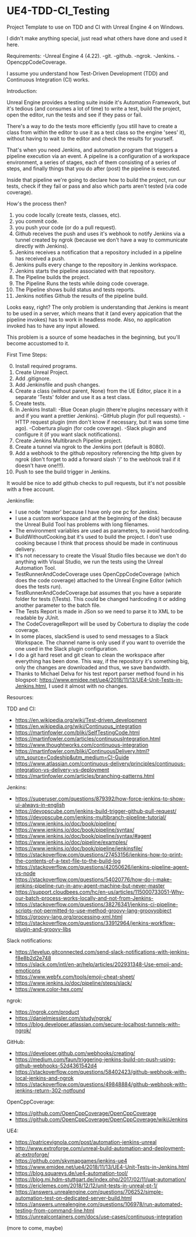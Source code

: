 # UE4-TDD-CI_Testing
Project Template to use on TDD and CI with Unreal Engine 4 on Windows.

I didn't make anything special, just read what others have done and used it here.

Requirements:
  -Unreal Engine 4 (4.22).
  -git.
  -github.
  -ngrok.
  -Jenkins.
  -OpencppCodeCoverage.

I assume you understand how Test-Driven Development (TDD) and Continuous Integration (CI) works.

Introduction:

Unreal Engine provides a testing suite inside it's Automation Framework, but it's tedious (and consumes a lot of time) to write a test, build the project, open the editor,
 run the tests and see if they pass or fail.

There's a way to do the tests more efficiently (you still have to create a class from within the editor to use it as a test class so the engine 'sees' it),
 without having to wait to the editor and check the results for yourself.

That's when you need Jenkins, and automation program that triggers a pipeline execution via an event.
A pipeline is a configuration of a workspace environment, a series of stages, each of them consisting of a series of steps, and finally things that you do after (post) the
 pipeline is executed.

Inside that pipeline we're going to declare how to build the project, run our tests, check if they fail or pass and also which parts aren't tested (via code coverage).

How's the process then?

1) you code locally (create tests, classes, etc).
2) you commit code.
2) you push your code (or do a pull request).
3) Github receives the push and uses it's webhook to notify Jenkins via a tunnel created by ngrok (because we don't have a way to communicate directly with Jenkins).
4) Jenkins receives a notification that a repository included in a pipeline has received a push.
5) Jenkins pulls every change to the repository in Jenkins workspace.
6) Jenkins starts the pipeline associated with that repository.
7) The Pipeline builds the project.
8) The Pipeline Runs the tests while doing code coverage.
9) The Pipeline shows build status and tests reports.
10) Jenkins notifies Github the results of the pipeline build.

Looks easy, right? The only problem is understanding that Jenkins is meant to be used in a server, which means that it (and every
 appication that the pipeline invokes) has to work in headless mode. Also, no application invoked has to have any input allowed.

This problem is a source of some headaches in the beginning, but you'll become accustomed to it.

First Time Steps:

0) Install required programs.
1) Create Unreal Project.
2) Add .gitignore.
3) Add Jenkinsfile and push changes.
4) Create a class (without parent, None) from the UE Editor, place it in a separate 'Tests' folder and use it as a test class.
5) Create tests.
6) In Jenkins Install:
  -Blue Ocean plugin (there're plugins necessary with it and if you want a prettier Jenkins).
  -GitHub plugin (for pull requests).
  -HTTP request plugin (mm don't know if necessary, but it was some time ago).
  -Cobertura plugin (for code coverage).
  -Slack plugin and configure it (if you want slack notifications).
7) Create Jenkins Multibranch Pipeline project.
8) Create a tunnel via ngrok to the Jenkins port (default is 8080).
9) Add a webhook to the github repository referencing the http given by ngrok (don't forget to add a forward slash '/' to the webhook trail if it doesn't have one!!!).
10) Push to see the build trigger in Jenkins.

It would be nice to add github checks to pull requests, but it's not possible with a free account.


Jenkinsfile:

- I use node 'master' because I have only one pc for Jenkins.
- I use a custom workspace (and at the beginning of the disk) because the Unreal Build Tool has problems with long filenames.
- The environment variables are used as parameters, to avoid hardcoding.
- BuildWithoutCooking.bat it's used to build the project. I don't use cooking because I think that process should be made in continuous delivery.
- It's not necessary to create the Visual Studio files because we don't do anything with Visual Studio, we run the tests using the Unreal Automation Tool.
- TestRunnerAndCodeCoverage uses OpenCppCodeCoverage (which does the code coverage) attached to the Unreal Engine Editor (which does the tests run).
- TestRunnerAndCodeCoverage.bat assumes that you have a separate folder for tests (\Tests). This could be changed hardcoding it or adding another parameter to the batch file.
- The Tests Report is made in JSon so we need to parse it to XML to be readable by JUnit.
- The CodeCoverageReport will be used by Cobertura to display the code coverage.
- In some places, slackSend is used to send messages to a Slack Workspace. The channel name is only used if you want to override the one used in the Slack plugin configuration.
- I do a git hard reset and git clean to clean the workspace after everything has been done. This way, if the repository it's something big, only the changes are downloaded and thus, we save bandwidth.
- Thanks to Michael Delva for his test report parser method found in his blogspot: https://www.emidee.net/ue4/2018/11/13/UE4-Unit-Tests-in-Jenkins.html, I used it almost with no changes.


Resources:


TDD and CI:
- https://en.wikipedia.org/wiki/Test-driven_development
- https://en.wikipedia.org/wiki/Continuous_integration
- https://martinfowler.com/bliki/SelfTestingCode.html
- https://martinfowler.com/articles/continuousIntegration.html
- https://www.thoughtworks.com/continuous-integration
- https://martinfowler.com/bliki/ContinuousDelivery.html?utm_source=Codeship&utm_medium=CI-Guide
- https://www.atlassian.com/continuous-delivery/principles/continuous-integration-vs-delivery-vs-deployment
- https://martinfowler.com/articles/branching-patterns.html

Jenkins:
- https://superuser.com/questions/879392/how-force-jenkins-to-show-ui-always-in-english
- https://devopscube.com/jenkins-build-trigger-github-pull-request/
- https://devopscube.com/jenkins-multibranch-pipeline-tutorial/
- https://www.jenkins.io/doc/book/pipeline/
- https://www.jenkins.io/doc/book/pipeline/syntax/
- https://www.jenkins.io/doc/book/pipeline/syntax/#agent
- https://www.jenkins.io/doc/pipeline/examples/
- https://www.jenkins.io/doc/book/pipeline/jenkinsfile/
- https://stackoverflow.com/questions/27453156/jenkins-how-to-print-the-contents-of-a-text-file-to-the-build-log
- https://stackoverflow.com/questions/42050626/jenkins-pipeline-agent-vs-node
- https://stackoverflow.com/questions/54020776/how-do-i-make-jenkins-pipeline-run-in-any-agent-machine-but-never-master
- https://support.cloudbees.com/hc/en-us/articles/115000733051-Why-our-batch-process-works-locally-and-not-from-Jenkins-
- https://stackoverflow.com/questions/38276341/jenkins-ci-pipeline-scripts-not-permitted-to-use-method-groovy-lang-groovyobject
- https://groovy-lang.org/processing-xml.html
- https://stackoverflow.com/questions/33912964/jenkins-workflow-plugin-and-groovy-libs

Slack notifications:
- https://levelup.gitconnected.com/send-slack-notifications-with-jenkins-f8e8b2d2e748
- https://slack.com/intl/en-ar/help/articles/202931348-Use-emoji-and-emoticons
- https://www.webfx.com/tools/emoji-cheat-sheet/
- https://www.jenkins.io/doc/pipeline/steps/slack/
- https://www.color-hex.com/

ngrok:
- https://ngrok.com/product
- https://danielmiessler.com/study/ngrok/
- https://blog.developer.atlassian.com/secure-localhost-tunnels-with-ngrok/

GitHub:
- https://developer.github.com/webhooks/creating/
- https://medium.com/faun/triggering-jenkins-build-on-push-using-github-webhooks-52d4361542d4
- https://stackoverflow.com/questions/58402423/github-webhook-with-local-jenkins-and-ngrok
- https://stackoverflow.com/questions/49848884/github-webhook-with-jenkins-return-302-notfound

OpenCppCoverage:
- https://github.com/OpenCppCoverage/OpenCppCoverage
- https://github.com/OpenCppCoverage/OpenCppCoverage/wiki/Jenkins

UE4:
- https://patricevignola.com/post/automation-jenkins-unreal
- http://www.extroforge.com/unreal-build-automation-and-deployment-at-extroforge/
- https://github.com/skymapgames/jenkins-ue4
- https://www.emidee.net/ue4/2018/11/13/UE4-Unit-Tests-in-Jenkins.html
- https://blog.squareys.de/ue4-automation-tool/
- https://blog.mi.hdm-stuttgart.de/index.php/2017/02/11/uat-automation/
- https://ericlemes.com/2018/12/12/unit-tests-in-unreal-pt-1/
- https://answers.unrealengine.com/questions/706252/simple-automation-test-on-dedicated-server-build.html
- https://answers.unrealengine.com/questions/106978/run-automated-testing-from-command-line.html
- https://unrealcontainers.com/docs/use-cases/continuous-integration

(more to come, maybe)


